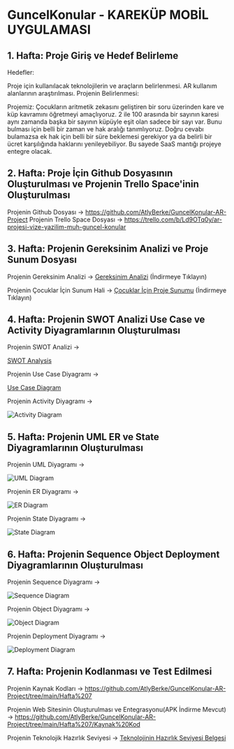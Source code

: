 # GuncelKonular - KAREKÜP MOBİL UYGULAMASI


## 1. Hafta: Proje Giriş ve Hedef Belirleme
Hedefler:

Proje için kullanılacak teknolojilerin ve araçların belirlenmesi.
AR kullanım alanlarının araştırılması.
Projenin Belirlenmesi:

Projemiz:
Çocukların aritmetik zekasını geliştiren bir soru üzerinden kare ve küp kavramını öğretmeyi amaçlıyoruz. 2 ile 100 arasında bir sayının karesi aynı zamanda başka bir sayının küpüyle eşit olan sadece bir sayı var.
Bunu bulması için belli bir zaman ve hak aralığı tanımlıyoruz.
Doğru cevabı bulamazsa ek hak için belli bir süre beklemesi gerekiyor ya da belirli bir ücret karşılığında haklarını yenileyebiliyor.
Bu sayede SaaS mantığı projeye entegre olacak.


## 2. Hafta: Proje İçin Github Dosyasının Oluşturulması ve Projenin Trello Space'inin Oluşturulması
Projenin Github Dosyası       -> https://github.com/AtlyBerke/GuncelKonular-AR-Project
Projenin Trello Space Dosyası -> https://trello.com/b/Ld9OTq0y/ar-projesi-vize-yazilim-muh-guncel-konular

## 3. Hafta: Projenin Gereksinim Analizi ve Proje Sunum Dosyası
Projenin Gereksinim Analizi -> 
[Gereksinim Analizi](<Hafta 3/Projenin Gereksinim Analizi/KareKüp_Gereksinim_Analizi.docx>) (İndirmeye Tıklayın)

Projenin Çocuklar İçin Sunum Hali -> [Çocuklar İçin Proje Sunumu](<Hafta 3/Projenin Gereksinim Analiz Sunumu - Çocuklar İçin/Pixel Gereksinim Analizi Sunumu-KareKüp Uygulaması.pdf>) (İndirmeye Tıklayın)


## 4. Hafta: Projenin SWOT Analizi Use Case ve Activity Diyagramlarının Oluşturulması

Projenin SWOT Analizi ->

[SWOT Analysis](<Hafta 4/Projenin Swot Analizi/SWOT_Analizi.pdf>)

Projenin Use Case Diyagramı ->

[Use Case Diagram](<Hafta 4/Projenin Use-Case Diyagramı/Use-Case_Diagram.pdf>)

Projenin Activity Diyagramı ->

![Activity Diagram](<Hafta 4/Projenin Activity Diyagramı/Activitiy_Diagram.png>)

## 5. Hafta: Projenin UML ER ve State Diyagramlarının Oluşturulması

Projenin UML Diyagramı ->

![UML Diagram](<Hafta 5/Projenin UML Diyagramı/UML_Diagram.png>)

Projenin ER Diyagramı ->

![ER Diagram](<Hafta 5/Projenin ER Diyagramı/ER_Diagram.png>)

Projenin State Diyagramı ->

![State Diagram](<Hafta 5/Projenin State Diyagramı/State_Diagram.png>)

## 6. Hafta: Projenin Sequence Object Deployment Diyagramlarının Oluşturulması

Projenin Sequence Diyagramı -> 

![Sequence Diagram](<Hafta 6/Projenin Sequence Diyagramı/Sequence_Diagram.png>)


Projenin Object Diyagramı -> 

![Object Diagram](<Hafta 6/Projenin Object Diyagramı/Object_Diagram.png>)


Projenin Deployment Diyagramı ->

![Deployment Diagram](<Hafta 6/Projenin Deployment Diyagramı/Deployment_diagram.png>)

## 7. Hafta: Projenin Kodlanması ve Test Edilmesi
Projenin Kaynak Kodları -> https://github.com/AtlyBerke/GuncelKonular-AR-Project/tree/main/Hafta%207

Projenin Web Sitesinin Oluşturulması ve Entegrasyonu(APK İndirme Mevcut) -> https://github.com/AtlyBerke/GuncelKonular-AR-Project/tree/main/Hafta%207/Kaynak%20Kod

Projenin Teknolojik Hazırlık Seviyesi -> [Teknolojinin Hazırlık Seviyesi Belgesi](<Hafta 7/Teknolojik Hazırlık Seviyesi/Teknoloji Hazırlık Seviye Belirleme.xlsx>)



